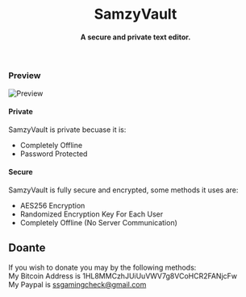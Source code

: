 <h1 align="center">

  <br>
  SamzyVault
  <br>
</h1>
<h4 align="center">A secure and private text editor.</h4>
&nbsp;&nbsp;
&nbsp;&nbsp;

### Preview

<img src="https://i.ibb.co/TM52BzZ/asdf.png" alt="Preview"/>

#### **Private**

SamzyVault is private becuase it is:

- Completely Offline  
- Password Protected  
 
#### **Secure**  

SamzyVault is fully secure and encrypted, some methods it uses are:  

- AES256 Encryption  
- Randomized Encryption Key For Each User  
- Completely Offline (No Server Communication)  

## Doante

If you wish to donate you may by the following methods:  
My Bitcoin Address is 1HL8MMCzhJUiUuVWV7g8VCoHCR2FANjcFw  
My Paypal is ssgamingcheck@gmail.com  
